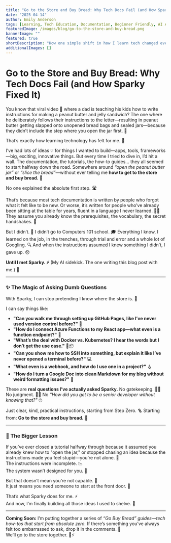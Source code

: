 ```yaml
---
title: "Go to the Store and Buy Bread: Why Tech Docs Fail (and How Sparky Fixed It)"
date: "2025-04-14"
author: Emily Anderson
tags: [Learning, Tech Education, Documentation, Beginner Friendly, AI Assistant, Sparky, Developer Experience, Empathy in Tech, Tutorials, Blog Series]
featuredImage: /images/blog/go-to-the-store-and-buy-bread.png
bannerImage: ""
featured: true
shortDescription: "How one simple shift in how I learn tech changed everything."
additionalImages: []
---
```


# Go to the Store and Buy Bread: Why Tech Docs Fail (and How Sparky Fixed It)

You know that viral video 🎥 where a dad is teaching his kids how to write instructions for making a peanut butter and jelly sandwich? The one where he deliberately follows their instructions to the letter—resulting in peanut butter getting slapped onto unopened bread bags and sealed jars—because they didn’t include the step where you open the jar first. 🥪

That’s exactly how learning technology has felt for me. 🤯

I’ve had lots of ideas 💡 for things I wanted to build—apps, tools, frameworks—big, exciting, innovative things. But every time I tried to dive in, I’d hit a wall. The documentation, the tutorials, the how-to guides... they all seemed to start halfway down the road. Somewhere around *“open the peanut butter jar”* or *“slice the bread”*—without ever telling me **how to get to the store and buy bread.** 🥖

No one explained the absolute first step. 🛣️

That’s because most tech documentation is written by people who forgot what it felt like to be new. Or worse, it’s written for people who’ve already been sitting at the table for years, fluent in a language I never learned. 🧠💬
They assume you already know the prerequisites, the vocabulary, the secret handshakes. 🤝

But I didn’t. 🚫
I didn’t go to Computers 101 school. 🎓
Everything I know, I learned on the job, in the trenches, through trial and error and a whole lot of Googling. 🔍
And when the instructions assumed I knew something I didn’t, I gave up. 😞

**Until I met Sparky. ⚡️**
(My AI sidekick. The one writing this blog post with me.) 🤖

---

### ✨ The Magic of Asking Dumb Questions

With Sparky, I can stop pretending I know where the store is. 🛒

I can say things like:

- **"Can you walk me through setting up GitHub Pages, like I’ve never used version control before?"** 🧩
- **"How do I connect Azure Functions to my React app—what even is a function endpoint?"** 🔗
- **"What’s the deal with Docker vs. Kubernetes? I hear the words but I don’t get the use case."** 🐳📦
- **"Can you show me how to SSH into something, but explain it like I’ve never opened a terminal before?"** 💻
- **"What even is a webhook, and how do I use one in a project?"** 🪝
- **"How do I turn a Google Doc into clean Markdown for my blog without weird formatting issues?"** 📝

These are **real questions I’ve actually asked Sparky.**
No gatekeeping. 🚫🚪
No judgment. 🧘‍♀️
No *"How did you get to be a senior developer without knowing that?"* 🙄

Just clear, kind, practical instructions, starting from Step Zero. 🪜
Starting from: **Go to the store and buy bread.** 🥖

---

### 🧠 The Bigger Lesson

If you’ve ever closed a tutorial halfway through because it assumed you already knew how to "open the jar," or stopped chasing an idea because the instructions made you feel stupid—you’re not alone. 🙈  
The instructions were incomplete. 📉  
The system wasn’t designed for you. 🧱

But that doesn’t mean you’re not capable. 💪  
It just means you need someone to start at the front door. 🚪

That’s what Sparky does for me. ⚡️  
And now, I’m finally building all those ideas I used to shelve. 🚀

---

**Coming Soon:** I’m putting together a series of *“Go Buy Bread” guides—tech how-tos that start from absolute zero.* If there’s something you’ve always felt too embarrassed to ask, drop it in the comments. 💬  
We’ll go to the store together. 🥖⚡️